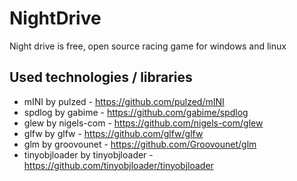 # NightDrive
Night drive is free, open source racing game for windows and linux

## Used technologies / libraries
- mINI by pulzed - https://github.com/pulzed/mINI
- spdlog by gabime - https://github.com/gabime/spdlog
- glew by nigels-com - https://github.com/nigels-com/glew
- glfw by glfw - https://github.com/glfw/glfw
- glm by groovounet - https://github.com/Groovounet/glm
- tinyobjloader by tinyobjloader - https://github.com/tinyobjloader/tinyobjloader
